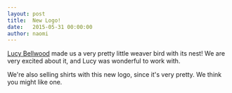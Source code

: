 ```yaml
---
layout: post
title:  New Logo!
date:   2015-05-31 00:00:00
author: naomi
---
```


[Lucy Bellwood](http://lucybellwood.com/) made us a very pretty little weaver bird with its nest! We are very excited about it, and Lucy was wonderful to work with. 

We're also selling shirts with this new logo, since it's very pretty. We think you might like one.
